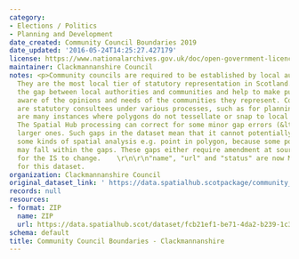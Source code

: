 ```yaml
---
category:
- Elections / Politics
- Planning and Development
date_created: Community Council Boundaries 2019
date_updated: '2016-05-24T14:25:27.427179'
license: https://www.nationalarchives.gov.uk/doc/open-government-licence/version/3/
maintainer: Clackmannanshire Council
notes: <p>Community councils are required to be established by local authorities.
  They are the most local tier of statutory representation in Scotland. They bridge
  the gap between local authorities and communities and help to make public bodies
  aware of the opinions and needs of the communities they represent. Community councils
  are statutory consultees under various processes, such as for planning applications.\r\n\r\nThere
  are many instances where polygons do not tessellate or snap to local authority boundaries.
  The Spatial Hub processing can correct for some minor gap errors (&lt;5m) but not
  larger ones. Such gaps in the dataset mean that it cannot potentially be used for
  some kinds of spatial analysis e.g. point in polygon, because some point locations
  may fall within the gaps. These gaps either require amendment at source or approval
  for the IS to change.    \r\n\r\n"name", "url" and "status" are now MANDATORY fields
  for this dataset.                                                                                                                                                                                                                                                                                                                                                                                                                                                                                                                                                                                                                                                                                                                                                                                                                                                                                                                                                                                                                                                                                                                                                                                                                                                                                                                                                                                                                                                                                                                                                                                                                           </p>
organization: Clackmannanshire Council
original_dataset_link: ' https://data.spatialhub.scotpackage/community_council_boundaries-cl'
records: null
resources:
- format: ZIP
  name: ZIP
  url: https://data.spatialhub.scot/dataset/fcb21ef1-be71-4da2-b239-1c3b37d269bc/resource/452a0d86-8c4a-4c05-b7c4-20b3ba0102aa/download/clackmannanshire_community_councils.zip
schema: default
title: Community Council Boundaries - Clackmannanshire
---
```

